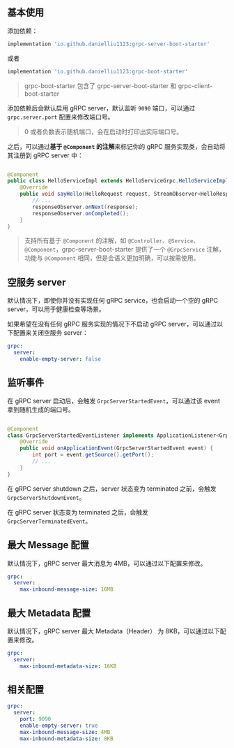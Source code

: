 ## 基本使用

添加依赖：

```groovy
implementation 'io.github.danielliu1123:grpc-server-boot-starter'
```

或者

```groovy
implementation 'io.github.danielliu1123:grpc-boot-starter'
```

> grpc-boot-starter 包含了 grpc-server-boot-starter 和 grpc-client-boot-starter

添加依赖后会默认启用 gRPC server，默认监听 `9090` 端口，可以通过 `grpc.server.port` 配置来修改端口号。

> 0 或者负数表示随机端口，会在启动时打印出实际端口号。

之后，可以通过**基于 `@Component` 的注解**来标记你的 gRPC 服务实现类，会自动将其注册到 gRPC server 中：

```java

@Component
public class HelloServiceImpl extends HelloServiceGrpc.HelloServiceImplBase {
    @Override
    public void sayHello(HelloRequest request, StreamObserver<HelloResponse> responseObserver) {
        // ...
        responseObserver.onNext(response);
        responseObserver.onCompleted();
    }
}
```

> 支持所有基于 `@Component` 的注解，如 `@Controller`、`@Service`、`@Component`，grpc-server-boot-starter
> 提供了一个 `@GrpcService` 注解，功能与 `@Component` 相同，但是会语义更加明确，可以按需使用。

## 空服务 server

默认情况下，即使你并没有实现任何 gRPC service，也会启动一个空的 gRPC server，可以用于健康检查等场景。

如果希望在没有任何 gRPC 服务实现的情况下不启动 gRPC server，可以通过以下配置来关闭空服务 server：

```yaml
grpc:
  server:
    enable-empty-server: false
```

## 监听事件

在 gRPC server 启动后，会触发 `GrpcServerStartedEvent`，可以通过该 event 拿到随机生成的端口号。

```java

@Component
class GrpcServerStartedEventListener implements ApplicationListener<GrpcServerStartedEvent> {
    @Override
    public void onApplicationEvent(GrpcServerStartedEvent event) {
        int port = event.getSource().getPort();
        // ...
    }
}
```

在 gRPC server shutdown 之后，server 状态变为 terminated 之前，会触发 `GrpcServerShutdownEvent`。

在 gRPC server 状态变为 terminated 之后，会触发 `GrpcServerTerminatedEvent`。

## 最大 Message 配置

默认情况下，gRPC server 最大消息为 4MB，可以通过以下配置来修改。

```yaml
grpc:
  server:
    max-inbound-message-size: 16MB
```

## 最大 Metadata 配置

默认情况下，gRPC server 最大 Metadata（Header） 为 8KB，可以通过以下配置来修改。

```yaml
grpc:
  server:
    max-inbound-metadata-size: 16KB
```

## 相关配置

```yaml
grpc:
  server:
    port: 9090
    enable-empty-server: true
    max-inbound-message-size: 4MB
    max-inbound-metadata-size: 8KB
```
